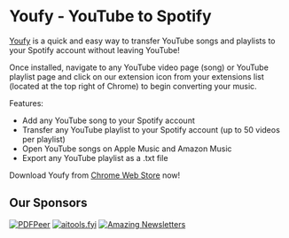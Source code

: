 # Youfy - YouTube to Spotify

[Youfy](https://youfyapp.com/) is a quick and easy way to transfer YouTube songs and playlists to your Spotify account without leaving YouTube!

Once installed, navigate to any YouTube video page (song) or YouTube playlist page and click on our extension icon from your extensions list (located at the top right of Chrome) to begin converting your music.

Features:
- Add any YouTube song to your Spotify account
- Transfer any YouTube playlist to your Spotify account (up to 50 videos per playlist)
- Open YouTube songs on Apple Music and Amazon Music
- Export any YouTube playlist as a .txt file

Download Youfy from [Chrome Web Store](https://cutt.ly/youfy) now!

## Our Sponsors

[![PDFPeer](https://pdfpeer.com/og-image.png)](https://pdfpeer.com/)
[![aitools.fyi](https://aitools.fyi/aitools.fyi-og.png)](https://aitools.fyi/)
[![Amazing Newsletters](https://amazingnewsletters.com/og-image.png)](https://amazingnewsletters.com/)